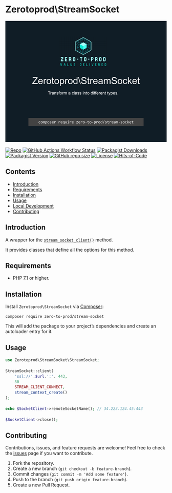# Zerotoprod\StreamSocket

![](./art/logo.png)

[![Repo](https://img.shields.io/badge/github-gray?logo=github)](https://github.com/zero-to-prod/stream-socket)
[![GitHub Actions Workflow Status](https://img.shields.io/github/actions/workflow/status/zero-to-prod/stream-socket/test.yml?label=test)](https://github.com/zero-to-prod/stream-socket/actions)
[![Packagist Downloads](https://img.shields.io/packagist/dt/zero-to-prod/stream-socket?color=blue)](https://packagist.org/packages/zero-to-prod/stream-socket/stats)
[![Packagist Version](https://img.shields.io/packagist/v/zero-to-prod/stream-socket?color=f28d1a)](https://packagist.org/packages/zero-to-prod/stream-socket)
[![GitHub repo size](https://img.shields.io/github/repo-size/zero-to-prod/stream-socket)](https://github.com/zero-to-prod/stream-socket)
[![License](https://img.shields.io/packagist/l/zero-to-prod/stream-socket?color=red)](https://github.com/zero-to-prod/stream-socket/blob/main/LICENSE.md)
[![Hits-of-Code](https://hitsofcode.com/github/zero-to-prod/stream-socket?branch=main)](https://hitsofcode.com/github/zero-to-prod/stream-socket/view?branch=main)

## Contents

- [Introduction](#introduction)
- [Requirements](#requirements)
- [Installation](#installation)
- [Usage](#usage)
- [Local Development](./LOCAL_DEVELOPMENT.md)
- [Contributing](#contributing)

## Introduction

A wrapper for the [`stream_socket_client()`](https://www.php.net/manual/en/function.stream-stream-socket.php) method.

It provides classes that define all the options for this method.

## Requirements

- PHP 7.1 or higher.

## Installation

Install `Zerotoprod\StreamSocket` via [Composer](https://getcomposer.org/):

```shell
composer require zero-to-prod/stream-socket
```

This will add the package to your project’s dependencies and create an autoloader entry for it.

## Usage

```php
use Zerotoprod\StreamSocket\StreamSocket;

StreamSocket::client(
    'ssl://'.$url.':'. 443,
    30
    STREAM_CLIENT_CONNECT,
    stream_context_create()
);

echo $SocketClient->remoteSocketName(); // 34.223.124.45:443

$SocketClient->close();
```

## Contributing

Contributions, issues, and feature requests are welcome!
Feel free to check the [issues](https://github.com/zero-to-prod/stream-socket/issues) page if you want to contribute.

1. Fork the repository.
2. Create a new branch (`git checkout -b feature-branch`).
3. Commit changes (`git commit -m 'Add some feature'`).
4. Push to the branch (`git push origin feature-branch`).
5. Create a new Pull Request.